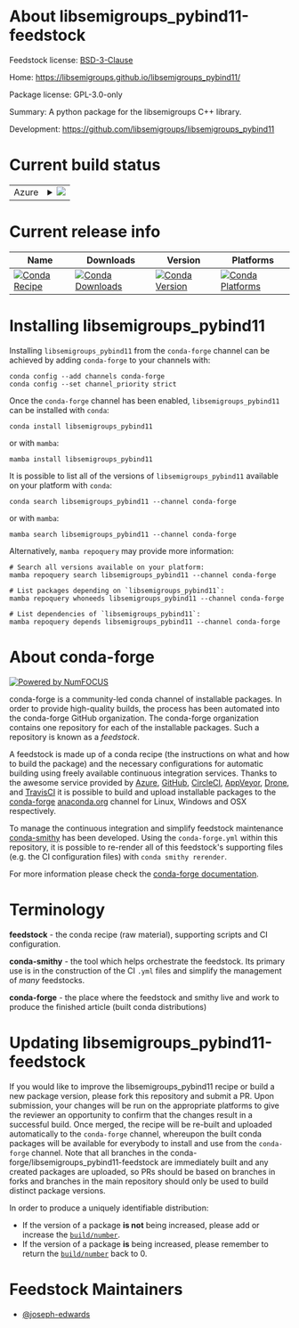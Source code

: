 About libsemigroups_pybind11-feedstock
======================================

Feedstock license: [BSD-3-Clause](https://github.com/conda-forge/libsemigroups_pybind11-feedstock/blob/main/LICENSE.txt)

Home: https://libsemigroups.github.io/libsemigroups_pybind11/

Package license: GPL-3.0-only

Summary: A python package for the libsemigroups C++ library.

Development: https://github.com/libsemigroups/libsemigroups_pybind11

Current build status
====================


<table>
    
  <tr>
    <td>Azure</td>
    <td>
      <details>
        <summary>
          <a href="https://dev.azure.com/conda-forge/feedstock-builds/_build/latest?definitionId=14191&branchName=main">
            <img src="https://dev.azure.com/conda-forge/feedstock-builds/_apis/build/status/libsemigroups_pybind11-feedstock?branchName=main">
          </a>
        </summary>
        <table>
          <thead><tr><th>Variant</th><th>Status</th></tr></thead>
          <tbody><tr>
              <td>linux_64_python3.10.____cpython</td>
              <td>
                <a href="https://dev.azure.com/conda-forge/feedstock-builds/_build/latest?definitionId=14191&branchName=main">
                  <img src="https://dev.azure.com/conda-forge/feedstock-builds/_apis/build/status/libsemigroups_pybind11-feedstock?branchName=main&jobName=linux&configuration=linux%20linux_64_python3.10.____cpython" alt="variant">
                </a>
              </td>
            </tr><tr>
              <td>linux_64_python3.11.____cpython</td>
              <td>
                <a href="https://dev.azure.com/conda-forge/feedstock-builds/_build/latest?definitionId=14191&branchName=main">
                  <img src="https://dev.azure.com/conda-forge/feedstock-builds/_apis/build/status/libsemigroups_pybind11-feedstock?branchName=main&jobName=linux&configuration=linux%20linux_64_python3.11.____cpython" alt="variant">
                </a>
              </td>
            </tr><tr>
              <td>linux_64_python3.12.____cpython</td>
              <td>
                <a href="https://dev.azure.com/conda-forge/feedstock-builds/_build/latest?definitionId=14191&branchName=main">
                  <img src="https://dev.azure.com/conda-forge/feedstock-builds/_apis/build/status/libsemigroups_pybind11-feedstock?branchName=main&jobName=linux&configuration=linux%20linux_64_python3.12.____cpython" alt="variant">
                </a>
              </td>
            </tr><tr>
              <td>linux_64_python3.13.____cp313</td>
              <td>
                <a href="https://dev.azure.com/conda-forge/feedstock-builds/_build/latest?definitionId=14191&branchName=main">
                  <img src="https://dev.azure.com/conda-forge/feedstock-builds/_apis/build/status/libsemigroups_pybind11-feedstock?branchName=main&jobName=linux&configuration=linux%20linux_64_python3.13.____cp313" alt="variant">
                </a>
              </td>
            </tr><tr>
              <td>osx_64_python3.10.____cpython</td>
              <td>
                <a href="https://dev.azure.com/conda-forge/feedstock-builds/_build/latest?definitionId=14191&branchName=main">
                  <img src="https://dev.azure.com/conda-forge/feedstock-builds/_apis/build/status/libsemigroups_pybind11-feedstock?branchName=main&jobName=osx&configuration=osx%20osx_64_python3.10.____cpython" alt="variant">
                </a>
              </td>
            </tr><tr>
              <td>osx_64_python3.11.____cpython</td>
              <td>
                <a href="https://dev.azure.com/conda-forge/feedstock-builds/_build/latest?definitionId=14191&branchName=main">
                  <img src="https://dev.azure.com/conda-forge/feedstock-builds/_apis/build/status/libsemigroups_pybind11-feedstock?branchName=main&jobName=osx&configuration=osx%20osx_64_python3.11.____cpython" alt="variant">
                </a>
              </td>
            </tr><tr>
              <td>osx_64_python3.12.____cpython</td>
              <td>
                <a href="https://dev.azure.com/conda-forge/feedstock-builds/_build/latest?definitionId=14191&branchName=main">
                  <img src="https://dev.azure.com/conda-forge/feedstock-builds/_apis/build/status/libsemigroups_pybind11-feedstock?branchName=main&jobName=osx&configuration=osx%20osx_64_python3.12.____cpython" alt="variant">
                </a>
              </td>
            </tr><tr>
              <td>osx_64_python3.13.____cp313</td>
              <td>
                <a href="https://dev.azure.com/conda-forge/feedstock-builds/_build/latest?definitionId=14191&branchName=main">
                  <img src="https://dev.azure.com/conda-forge/feedstock-builds/_apis/build/status/libsemigroups_pybind11-feedstock?branchName=main&jobName=osx&configuration=osx%20osx_64_python3.13.____cp313" alt="variant">
                </a>
              </td>
            </tr>
          </tbody>
        </table>
      </details>
    </td>
  </tr>
</table>

Current release info
====================

| Name | Downloads | Version | Platforms |
| --- | --- | --- | --- |
| [![Conda Recipe](https://img.shields.io/badge/recipe-libsemigroups__pybind11-green.svg)](https://anaconda.org/conda-forge/libsemigroups_pybind11) | [![Conda Downloads](https://img.shields.io/conda/dn/conda-forge/libsemigroups_pybind11.svg)](https://anaconda.org/conda-forge/libsemigroups_pybind11) | [![Conda Version](https://img.shields.io/conda/vn/conda-forge/libsemigroups_pybind11.svg)](https://anaconda.org/conda-forge/libsemigroups_pybind11) | [![Conda Platforms](https://img.shields.io/conda/pn/conda-forge/libsemigroups_pybind11.svg)](https://anaconda.org/conda-forge/libsemigroups_pybind11) |

Installing libsemigroups_pybind11
=================================

Installing `libsemigroups_pybind11` from the `conda-forge` channel can be achieved by adding `conda-forge` to your channels with:

```
conda config --add channels conda-forge
conda config --set channel_priority strict
```

Once the `conda-forge` channel has been enabled, `libsemigroups_pybind11` can be installed with `conda`:

```
conda install libsemigroups_pybind11
```

or with `mamba`:

```
mamba install libsemigroups_pybind11
```

It is possible to list all of the versions of `libsemigroups_pybind11` available on your platform with `conda`:

```
conda search libsemigroups_pybind11 --channel conda-forge
```

or with `mamba`:

```
mamba search libsemigroups_pybind11 --channel conda-forge
```

Alternatively, `mamba repoquery` may provide more information:

```
# Search all versions available on your platform:
mamba repoquery search libsemigroups_pybind11 --channel conda-forge

# List packages depending on `libsemigroups_pybind11`:
mamba repoquery whoneeds libsemigroups_pybind11 --channel conda-forge

# List dependencies of `libsemigroups_pybind11`:
mamba repoquery depends libsemigroups_pybind11 --channel conda-forge
```


About conda-forge
=================

[![Powered by
NumFOCUS](https://img.shields.io/badge/powered%20by-NumFOCUS-orange.svg?style=flat&colorA=E1523D&colorB=007D8A)](https://numfocus.org)

conda-forge is a community-led conda channel of installable packages.
In order to provide high-quality builds, the process has been automated into the
conda-forge GitHub organization. The conda-forge organization contains one repository
for each of the installable packages. Such a repository is known as a *feedstock*.

A feedstock is made up of a conda recipe (the instructions on what and how to build
the package) and the necessary configurations for automatic building using freely
available continuous integration services. Thanks to the awesome service provided by
[Azure](https://azure.microsoft.com/en-us/services/devops/), [GitHub](https://github.com/),
[CircleCI](https://circleci.com/), [AppVeyor](https://www.appveyor.com/),
[Drone](https://cloud.drone.io/welcome), and [TravisCI](https://travis-ci.com/)
it is possible to build and upload installable packages to the
[conda-forge](https://anaconda.org/conda-forge) [anaconda.org](https://anaconda.org/)
channel for Linux, Windows and OSX respectively.

To manage the continuous integration and simplify feedstock maintenance
[conda-smithy](https://github.com/conda-forge/conda-smithy) has been developed.
Using the ``conda-forge.yml`` within this repository, it is possible to re-render all of
this feedstock's supporting files (e.g. the CI configuration files) with ``conda smithy rerender``.

For more information please check the [conda-forge documentation](https://conda-forge.org/docs/).

Terminology
===========

**feedstock** - the conda recipe (raw material), supporting scripts and CI configuration.

**conda-smithy** - the tool which helps orchestrate the feedstock.
                   Its primary use is in the construction of the CI ``.yml`` files
                   and simplify the management of *many* feedstocks.

**conda-forge** - the place where the feedstock and smithy live and work to
                  produce the finished article (built conda distributions)


Updating libsemigroups_pybind11-feedstock
=========================================

If you would like to improve the libsemigroups_pybind11 recipe or build a new
package version, please fork this repository and submit a PR. Upon submission,
your changes will be run on the appropriate platforms to give the reviewer an
opportunity to confirm that the changes result in a successful build. Once
merged, the recipe will be re-built and uploaded automatically to the
`conda-forge` channel, whereupon the built conda packages will be available for
everybody to install and use from the `conda-forge` channel.
Note that all branches in the conda-forge/libsemigroups_pybind11-feedstock are
immediately built and any created packages are uploaded, so PRs should be based
on branches in forks and branches in the main repository should only be used to
build distinct package versions.

In order to produce a uniquely identifiable distribution:
 * If the version of a package **is not** being increased, please add or increase
   the [``build/number``](https://docs.conda.io/projects/conda-build/en/latest/resources/define-metadata.html#build-number-and-string).
 * If the version of a package **is** being increased, please remember to return
   the [``build/number``](https://docs.conda.io/projects/conda-build/en/latest/resources/define-metadata.html#build-number-and-string)
   back to 0.

Feedstock Maintainers
=====================

* [@joseph-edwards](https://github.com/joseph-edwards/)

